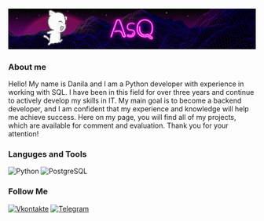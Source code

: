 [![Header](https://github.com/AsQqqq/AsQqqq/blob/main/assets/fon_gif.gif)](https://vk.com/da_ya_dalbaeb)

### About me
Hello! My name is Danila and I am a Python developer with experience in working with SQL. I have been in this field for over three years and continue to actively develop my skills in IT. My main goal is to become a backend developer, and I am confident that my experience and knowledge will help me achieve success. Here on my page, you will find all of my projects, which are available for comment and evaluation. Thank you for your attention!

### Languges and Tools
![Python](https://img.shields.io/badge/-Python-4B0082?style=for-the-badge&logo=python&logoColor=FFD700)
![PostgreSQL](https://img.shields.io/badge/-PostgreSQL-4B0082?style=for-the-badge&logo=postgresql&logoColor=2E3DFA)

### Follow Me
[![Vkontakte](https://img.shields.io/badge/-Vkontakte-4B0082?style=for-the-badge&logo=vk&logoColor=blue)](https://vk.com/asq_group)
[![Telegram](https://img.shields.io/badge/-Telegram-4B0082?style=for-the-badge&logo=telegram)](https://t.me/mili_push)
